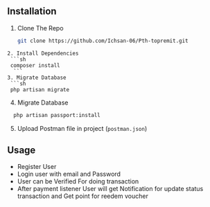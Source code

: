 
## Installation
 1. Clone The Repo
    ```sh
    git clone https://github.com/Ichsan-06/Pth-topremit.git
   ```
 2. Install Dependencies
    ```sh
    composer install
     ```
 3. Migrate Database
    ```sh
    php artisan migrate
   ```
 4. Migrate Database
  ```sh
    php artisan passport:install
   ```
 5. Upload Postman file in project (`postman.json`)

 ## Usage
 - Register User 
 - Login user with email and Password
 - User can be Verified For doing transaction 
 - After payment listener User will get Notification for update status transaction and Get point for reedem voucher



   
